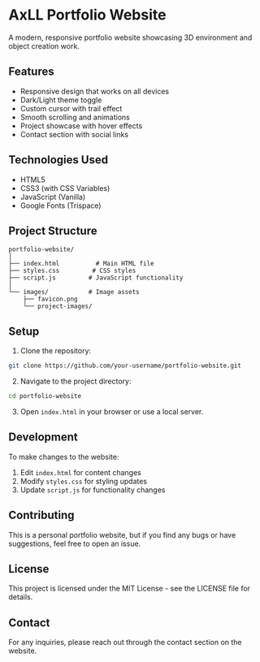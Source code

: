 # AxLL Portfolio Website

A modern, responsive portfolio website showcasing 3D environment and object creation work.

## Features

- Responsive design that works on all devices
- Dark/Light theme toggle
- Custom cursor with trail effect
- Smooth scrolling and animations
- Project showcase with hover effects
- Contact section with social links

## Technologies Used

- HTML5
- CSS3 (with CSS Variables)
- JavaScript (Vanilla)
- Google Fonts (Trispace)

## Project Structure

```
portfolio-website/
│
├── index.html          # Main HTML file
├── styles.css         # CSS styles
├── script.js         # JavaScript functionality
│
└── images/           # Image assets
    ├── favicon.png
    └── project-images/
```

## Setup

1. Clone the repository:
```bash
git clone https://github.com/your-username/portfolio-website.git
```

2. Navigate to the project directory:
```bash
cd portfolio-website
```

3. Open `index.html` in your browser or use a local server.

## Development

To make changes to the website:

1. Edit `index.html` for content changes
2. Modify `styles.css` for styling updates
3. Update `script.js` for functionality changes

## Contributing

This is a personal portfolio website, but if you find any bugs or have suggestions, feel free to open an issue.

## License

This project is licensed under the MIT License - see the LICENSE file for details.

## Contact

For any inquiries, please reach out through the contact section on the website. 